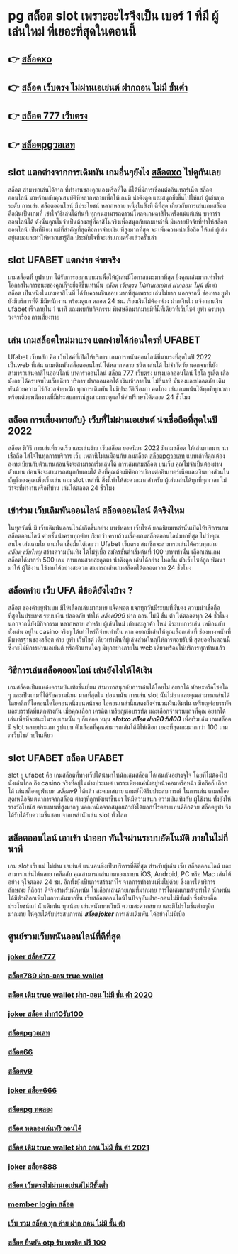 # pg สล็อต  slot  เพราะอะไรจึงเป็น เบอร์ 1 ที่มี ผู้เล่นใหม่ ที่เยอะที่สุดในตอนนี้

## 👉 [สล็อตxo](https://m.gamblerape.com/login?action=register)
## 👉 [สล็อต เว็บตรง ไม่ผ่านเอเย่นต์ ฝากถอน ไม่มี ขั้นต่ำ](https://www.gamblerape.com/demogame/)
## 👉 [สล็อต 777 เว็บตรง](https://m.gamblerape.com/login?action=login)
## 👉 [สล็อตpgวอเลท](https://m.gamblerape.com/login?action=login)

##  slot แตกต่างจากการเดิมพัน  เกมอื่นๆยังไง [สล็อตxo](https://www.gamblerape.com/demogame/) ไปดูกันเลย

 สล็อต สามารถเล่นได้จาก ที่ทำงานของคุณเองหรือที่ใด ก็ได้ที่มีการเชื่อมต่ออินเทอร์เน็ต  สล็อตออนไลน์  มาพร้อมกับคุณสมบัติที่หลากหลายเพื่อให้เกมมี น่าดึงดูด และสนุกยิ่งขึ้นไปให้แก่ ผู้เล่นทุกระดับ การเล่น สล็อตออนไลน์  มีประโยชน์ หลากหลาย หนึ่งในสิ่งที่ ดีที่สุด เกี่ยวกับการเล่นเกมสล็อต คือมันเป็นเกมที่ เข้าใจวิธีเล่นได้ทันที ทุกคนสามารถดาวน์โหลดเกมคาสิโนหรือแม้แต่เล่น บาคาร่าออนไลน์ได้ ดังนั้นคุณไม่จำเป็นต้องอยู่ที่คาสิโนจริงเพื่อสนุกกับเกมเหล่านี้ มีหลายปัจจัยที่ทำให้สล็อต ออนไลน์ เป็นที่นิยม แต่ที่สำคัญที่สุดคือการจ่ายเงิน ที่สูงมากที่สุด จะ เพิ่มความน่าเชื่อถือ ให้แก่ ผู้เล่นอยู่เสมอและทำให้พวกเขารู้สึก ประทับใจที่จะเล่นเกมครั้งแล้วครั้งเล่า


##  slot  UFABET แตกง่าย จ่ายจริง

 เกมสล็อตที่ ยูฟ่าเบท   ได้รับการออกแบบมาเพื่อให้ผู้เล่นมีโอกาสชนะมากที่สุด ยิ่งคุณเล่นมากเท่าไหร่ โอกาสในการชนะของคุณก็จะยิ่งดีขึ้นเท่านั้น *สล็อต เว็บตรง ไม่ผ่านเอเย่นต์ ฝากถอน ไม่มี ขั้นต่ำ* สล็อต เป็นหนึ่งในเกมคาสิโนที่ ได้รับความชื่นชอบ มากที่สุดเพราะ เล่นไม่ยาก  นอกจากนี้ ช่องทาง ยูฟ่า ยังมีบริการที่ดี มีมีพนักงาน พร้อมดูแล ตลอด 24 ชม.   เรื่องเงินไม่ต้องห่วง ฝากเงินไว   แจ้งถอนเงิน ufabet  เร็วภายใน 1 นาที แถมพบกับกิจกรรม  พิเศษอีกมากมายมีที่นี้ที่เดียวที่เว็บไชต์  ยูฟ่า  ครบทุกวงจรเรื่อง การเสี่ยงทาย


## เล่น เกมสล็อตใหม่มาแรง แตกง่ายได้ก่อนใครที่  UFABET

 Ufabet เว็บหลัก คือ เว็บไซค์ที่เปิดให้บริการ เกมการพนันออนไลน์ที่มาแรงที่สุดในปี 2022 เป็นweb ที่เล่น เกมเดิมพันสล็อตออนไลน์ ได้หลากหลาย ชนิด  เล่นได้ ไม่จำกัดวัย นอกจากนี้ยังสามารถเล่นคาสิโนออนไลน์ บาคาร่าออนไลน์ [สล็อต 777 เว็บตรง](https://m.gamblerape.com/login?action=login) แทงบอลออนไลน์ ไฮโล รูเล็ต เสือมังกร ได้ครบจบในเว็บเดียว บริการ ฝากถอนออโต้  เงินเข้าภายใน ไม่กี่นาที  มั่นคงและปลอดภัย เดิมพันด้วยความ ไร้กังวลจ่ายหนัก ทุกการเดิมพัน ไม่มีประวัติเรื่องกา คดโกง  เล่นเกมพนันได้ทุกที่ทุกเวลา พร้อมด้วยพนักงานที่มีประสบการณ์สูงสามารถดูแลให้คำปรึกษาได้ตลอด 24 ชั่วโมง


##  สล็อต การเสี่ยงทายกับ} เว็บที่ไม่ผ่านเอเย่นต์ น่าเชื่อถือที่สุดในปี 2022 

 สล็อต  มีวิธี การเล่นที่รวดเร็ว  และเล่นง่าย  เว็บสล็อต ยอดนิยม 2022 มีเกมสล็อต ให้เล่นมากมาย น่าเชื่อถือ ใส่ใจในทุกการบริการ เว็บ เหล่านี้ไม่เหมือนกับเกมสล็อต  [สล็อตpgวอเลท](https://m.gamblerape.com/login?action=login) แบบเก่าที่คุณต้อง ลงทะเบียนกับตัวแทนก่อนจึงจะสามารถเริ่มเล่นได้ การเล่นเกมสล็อต บนเว็บ คุณไม่จำเป็นต้องผ่านตัวแทน ก่อนจึงจะสามารถสนุกกับเกมได้ สิ่งที่คุณต้องมีคือการเชื่อมต่ออินเทอร์เน็ตและเงินบางส่วนในบัญชีของคุณเพื่อเริ่มเล่น เกม slot เหล่านี้ สิ่งนี้ทำให้สะดวกมากสำหรับ ผู้เล่นเล่นได้ทุกที่ทุกเวลา ไม่ว่าจะที่ทำงานหรือที่บ้าน เล่นได้ตลอด 24 ชั่วโมง

##  เข้าร่วม  เว็บเดิมพันออนไลน์  สล็อตออนไลน์  ดีจริงไหม

ในทุกวันนี้ มี เว็บเดิมพันออนไลน์เกิดขึ้นอย่าง แพร่หลาย  เว็บไซค์ ยอดนิยมเหล่านั้นเปิดให้บริการเกมสล็อตออนไลน์  ค่ายชั้นนำครบทุกค่าย  เรียกว่า  ครบถ้วนเรื่องเกมสล็อตออนไลน์มากที่สุด  ไม่ว่าคุณสนใจ เล่นเกมใน แนวใด   เชื่อมั่นได้เลยว่า Ufabet เว็บตรง  สมาชิกจะสามารถเล่นได้ครบทุกเกม *สล็อต เว็บใหญ่* สร้างความบันเทิง ได้ไม่รู้เบื่อ สมัครขั้นต่ำเริ่มต้นที่ 100 บาทเท่านั้น เลือกเล่นเกมสล็อตได้มากว่า 500 เกม ภาพเกมสวยสะดุดตา น่าดึงดูด เล่นได้อย่าง ไหลลื่น ตัวเว็บไซค์ถูก พัฒนา มาให้ ผู้ใช้งาน ใช้งานได้อย่างสะดวก สามารถเล่นเกมสล็อตได้ตลอดเวลา 24 ชั่วโมง

##  สล็อตค่าย เว็บ UFA มีข้อดียังไงบ้าง ?

สล็อต ของค่ายยูฟ่าเบท  มีให้เลือกเล่นมากมาย  แจ็คพอต แจกทุกวันมีระบบที่มั่นคง  ความน่าเชื่อถือ ที่สุดในประเทศ  ระบบเงิน  ปลอดภัย  ทำให้ *สล็อต999* ฝาก ถอน ไม่มี ขั้น ต่ํา ได้ตลอดทุก 24 ชั่วโมง นอกจากนี้ยังมีกิจกรรม หลากหลาย สำหรับ ผู้เล่นใหม่ เก่าและลูกค้า ใหม่ มีระบบการเล่น เหมือนกับ  นั่งเล่น อยู่ใน casino  จริงๆ ได้เท่าไหร่ก็จ่ายเท่านั้น หาก อยากมีเล่นให้คุณเลือกเล่นที่ ช่องทางพนันที่มีมาตรฐานของสล็อต ค่าย ยูฟ่า เว็บไชต์ เดียวเท่านั้นที่ผู้เล่นส่วนใหญ่ให้การตอบรับที่ สุดยอดในตอนนี้ซึ่งจะไม่มีการผ่านเอเย่นต์ หรือตัวแทนใดๆ มีทุกอย่างภายใน web เดียวพร้อมให้บริการทุกท่านแล้ว


## วิธีการเล่นสล็อตออนไลน์  เล่นยังไงให้ได้เงิน

 เกมสล็อตเป็นแหล่งความบันเทิงชั้นเยี่ยม สามารถสนุกกับการเล่นได้โดยไม่ อยากได้ ทักษะหรือโชคใด ๆ และเป็นเกมที่ได้รับความนิยม มากที่สุดใน บ่อนพนัน การเล่น slot นั้นไม่ยากเลยคุณสามารถเล่นได้โดยคลิกที่ไอคอนใดไอคอนหนึ่งบนหน้าจอ ไอคอนเหล่านี้แสดงถึงจำนวนเงินเดิมพัน  เหรียญต่อบรรทัด และบรรทัดที่แตกต่างกัน  เมื่อคุณเลือก เครดิต   เหรียญต่อบรรทัด และเลือกจำนวนแถวที่คุณ อยากได้ เล่นเพื่อที่จะชนะในรอบเกมนั้น ๆ ก็แค่กด  หมุน  ***slotxo สล็อต ฝาก20รับ100*** เพื่อเริ่มเล่น เกมสล็อตมี slot หลายประเภท รูปแบบ ตัวเลือกที่คุณสามารถเล่นได้มีให้เลือก เยอะที่สุดเกมมากกว่า 100 เกมภเว็บไชต์ ายในเดียว


##  slot UFABET สล็อต   UFABET

 slot ยู ufabet  คือ  เกมสล็อตที่ทางเว็ปได้นำมาให้นักเล่นสล็อต  ได้เล่นกันอย่างจุใจ โดยที่ไม่ต้องไปนั่งเล่นไกล ถึง casino จริงที่อยู่ในต่างประเทศ เพราะเพียงแค่นั่งอยู่หน้าคอมหรือหน้า มือถือก็ เลือกได้ เล่นสล็อตยูฟ่าเบท  *สล็อตv9* ได้แล้ว สะดวกสบาย  แถมยังได้รับประสบการณ์ ในการเล่น เกมสล็อตสุดเหนือจินตนาการจากสล็อต ต่างๆที่ถูกพัฒนาขึ้นมา ให้มีความสนุก ความบันเทิงกับ ผู้ใช้งาน   ทั้งยังให้รางวัลโบนัส ตอบแทนที่สูงมากๆ นอกเหนือจากสนุกแล้วยังได้ผลกำไรตอบแทนดีอีกด้วย  สล็อตยูฟ่า จึงได้รับได้รับความชื่นชอบ จากเหล่านักเล่น  slot  ทั่วโลก 


##  สล็อตออนไลน์  เอาเข้า  นำออก ทันใจผ่านระบบอัตโนมัติ  ภายในไม่กี่นาที 

เกม slot  เว็บแม่ ไม่ผ่าน เอเย่นต์ แน่นอนซึ่งเป็นบริการที่ดีที่สุด  สำหรับผู้เล่น เว็บ สล็อตออนไลน์  และสามารถเล่นได้หลาย เคล็ดลับ คุณสามารถเล่นเกมของเราบน iOS, Android, PC หรือ Mac เล่นได้อย่าง จุใจตลอด 24 ชม. อีกทั้งยังเป็นการสร้างกำไร จากการทำงานเพิ่มไปด้วย ซึ่งการให้บริการลักษณะ ก็ถือว่า ดีจริงสำหรับนักพนัน ให้เลือกเล่นด้วยเกมที่มากมาย การได้เล่นเกมส์จะทำให้ นักพนัน ได้มีตัวเลือกเพิ่มในการเล่นมากขึ้น  เว็บสล็อตออนไลน์ในปัจจุบันฝาก-ถอนไม่มีขั้นต่ำ ซึ่งช่วยเอื้อประโยชน์แก่  นักเดิมพัน ทุนน้อย เล่นพนันบนเว็บมี ความสะดวกสบาย และมีโปรโมชั่นต่างๆอีกมากมาย ให้คุณได้รับประสบการณ์  ***สล็อต joker*** การเล่นเดิมพัน ได้อย่างไม่มีเบื่อ

## ศูนย์รวมเว็บพนันออนไลน์ที่ดีที่สุด

### [joker สล็อต777](https://atom.io/themes/เว็บเกมทดลองเล่นสล็อตฟรี%20สล็อต%20pg%20เว็บตรง%20ไม่ผ่านเอเย่นต์ฝากถอนไม่มีขั้นต่ํา%20สล็อตออนไลน์%20PGSLOT%20สล็อตฟรี%20รวมทุกเว็บดัง%20รวมทุกค่ายใหม่)
### [สล็อต789 ฝาก-ถอน true wallet](https://atom.io/themes/สมัคร%20สล็อตเว็บตรง%20สล็อต%20xo%20สล็อตออนไลน์%20เกมสล็อตที่ดีที่สุด%20ใหม่ล่าสุด2022)
### [สล็อต เติม true wallet ฝาก-ถอน ไม่มี ขั้น ต่ํา 2020](https://atom.io/themes/เว็บเกมทดลองเล่นสล็อตฟรี%20สล็อต1234%20joker%20สล็อตออนไลน์%20PGSLOT%20สล็อตฟรี%20รวมทุกค่ายใหม่%20อัพเดทเกมส์ใหม่2022)
### [joker สล็อต ฝาก10รับ100](https://atom.io/themes/เว็บเกมสล็อตออนไลน์ทดลองเล่นฟรี%20pg%20สล็อต%20สล็อตออนไลน์%20สล็อตPG%20รวมทุกค่ายใหม่%20อัพเดทเกมส์ใหม่2022)
### [สล็อตpgวอเลท](https://atom.io/themes/ทางเข้า%20เว็บตรง%20สล็อต%20โอน%20ผ่าน%20วอ%20เลท%20ไม่มีขั้นต่ำ%20สล็อตออนไลน์%20สล็อตPG%20ทดลองเล่นฟรี%20เล่นง่าย%20แตกไว%20ใหม่ล่าสุด2022)
### [สล็อต66](https://atom.io/themes/เว็บเกมทดลองเล่นสล็อตฟรี%20สล็อต123%20สล็อตออนไลน์%20PGSLOT%20สล็อตฟรี%20รวมทุกค่ายใหม่%20อัพเดทเกมส์ใหม่2022)
### [สล็อตv9](https://atom.io/themes/เว็บเกมทดลองเล่นสล็อตฟรี%20สล็อตxo%20สล็อตออนไลน์%20PGSLOT%20สล็อตฟรี%20รวมทุกเว็บดัง%20รวมทุกค่ายใหม่)
### [joker สล็อต666](https://atom.io/themes/สมัคร%20สล็อตเว็บตรง%20สล็อต123%20ทดลองเล่น%20เกมสล็อตที่ดีที่สุด%20ใหม่ล่าสุด2022)
### [สล็อตpg ทดลอง](https://atom.io/themes/สมัคร%20สล็อตเว็บตรง%20ทางเข้า%20สล็อต%20789%20ทดลองเล่น%20เกมสล็อตที่ดีที่สุด%20ใหม่ล่าสุด2022)
### [สล็อต ทดลองเล่นฟรี ถอนได้](https://atom.io/themes/ทางเข้า%20เว็บตรง%20สล็อต%20777%20สล็อตออนไลน์%20สล็อตPG%20ทดลองเล่นฟรี%20เล่นง่าย%20แตกไว%20รวมทุกค่ายใหม่%202022)
### [สล็อต เติม true wallet ฝาก ถอน ไม่มี ขั้น ต่ํา 2021](https://atom.io/themes/สมัคร%20สล็อตเว็บตรง%20จีคลับ%20สล็อต%20มือถือ%20ทดลองเล่น%20เกมสล็อต%20ใหม่ล่าสุด2022)
### [joker สล็อต888](https://atom.io/themes/สมัคร%20สล็อตเว็บตรง%20slotxo%20สล็อต%20ฝาก20รับ100%20ทดลองเล่น%20เกมสล็อตที่ดีที่สุด%20ใหม่ล่าสุด2022)
### [สล็อต เว็บตรงไม่ผ่านเอเย่นต์ไม่มีขั้นต่ำ](https://atom.io/themes/สมัคร%20สล็อตเว็บตรง%20สล็อต%20pg%20สล็อตออนไลน์%20เกมสล็อตที่ดีที่สุด%20ใหม่ล่าสุด2022)
### [member login สล็อต](https://atom.io/themes/เว็บตรง%20สล็อต%20777%20สล็อตออนไลน์%20สล็อตPG%20ทดลองเล่นฟรี%20เล่นง่าย%20แตกไว%20รวมทุกค่ายใหม่%20อัพเดทเกมส์ใหม่2022)
### [เว็บ รวม สล็อต ทุก ค่าย ฝาก ถอน ไม่มี ขั้น ต่ํา](https://atom.io/themes/ทางเข้า%20สล็อต%20เว็บตรง%20เว็บ%20สล็อต%20ทดลองเล่น%20เกมสล็อต%20ใหม่ล่าสุด2022)
### [สล็อต ยืนยัน otp รับ เครดิต ฟรี 100](https://atom.io/themes/สมัคร%20สล็อตเว็บตรง%2011hilo%20สล็อต%20ทดลองเล่น%20เกมสล็อต%20ใหม่ล่าสุด2022)